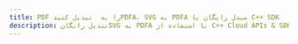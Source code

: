 ---title: PDF را به  تبدیل کنیدPDFA، SVG به PDFA مبدل رایگان یا C++ SDKdescription: تبدیل رایگانSVG به PDFA با استفاده از C++ Cloud APIs & SDK همچنین اسناد PDF را در Cloud ایجاد، ویرایش و رندر کنید.---